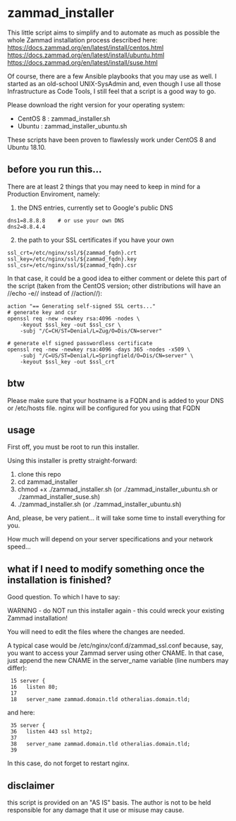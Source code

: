 # zammad_installer
This little script aims to simplify and to automate as much as possible the whole Zammad installation process described here:
https://docs.zammad.org/en/latest/install/centos.html
https://docs.zammad.org/en/latest/install/ubuntu.html
https://docs.zammad.org/en/latest/install/suse.html

Of course, there are a few Ansible playbooks that you may use as well. I started as an old-school UNIX-SysAdmin and, even though I use all those Infrastructure as Code Tools, I still feel that a script is a good way to go.

Please download the right version for your operating system:
* CentOS 8      : zammad_installer.sh
* Ubuntu        : zammad_installer_ubuntu.sh

These scripts have been proven to flawlessly work under CentOS 8 and Ubuntu 18.10.

## before you run this...
There are at least 2 things that you may need to keep in mind for a Production Enviroment, namely:

1. the DNS entries, currently set to Google's public DNS
```
dns1=8.8.8.8    # or use your own DNS
dns2=8.8.4.4
``` 
2. the path to your SSL certificates if you have your own
```
ssl_crt=/etc/nginx/ssl/${zammad_fqdn}.crt
ssl_key=/etc/nginx/ssl/${zammad_fqdn}.key
ssl_csr=/etc/nginx/ssl/${zammad_fqdn}.csr
``` 

In that case, it could be a good idea to either comment or delete this part of the script (taken from the CentOS version; other distributions will have an //echo -e// instead of //action//):
``` 
action "== Generating self-signed SSL certs..."
# generate key and csr 
openssl req -new -newkey rsa:4096 -nodes \
    -keyout $ssl_key -out $ssl_csr \
    -subj "/C=CH/ST=Denial/L=Zug/O=Dis/CN=server"

# generate elf signed passwordless certificate 
openssl req -new -newkey rsa:4096 -days 365 -nodes -x509 \
    -subj "/C=US/ST=Denial/L=Springfield/O=Dis/CN=server" \
    -keyout $ssl_key -out $ssl_crt

``` 

## btw
Please make sure that your hostname is a FQDN and is added to your DNS or /etc/hosts file.
nginx will be configured for you using that FQDN

## usage
First off, you must be root to run this installer.

Using this installer is pretty straight-forward:
1. clone this repo
2. cd zammad_installer
3. chmod +x ./zammad_installer.sh (or ./zammad_installer_ubuntu.sh or ./zammad_installer_suse.sh)
4. ./zammad_installer.sh (or ./zammad_installer_ubuntu.sh)

And, please, be very patient... it will take some time to install everything for you.

How much will depend on your server specifications and your network speed...

## what if I need to modify something once the installation is finished?
Good question. To which I have to say:

WARNING - do NOT run this installer again - this could wreck your existing Zammad installation!

You will need to edit the files where the changes are needed. 

A typical case would be /etc/nginx/conf.d/zammad_ssl.conf because, say, you want to access your Zammad server using other CNAME. In that case, just append the new CNAME in the server_name variable (line numbers may differ):

```
 15 server {
 16   listen 80;
 17 
 18   server_name zammad.domain.tld otheralias.domain.tld;

```

and here:
```
 35 server {
 36   listen 443 ssl http2;
 37 
 38   server_name zammad.domain.tld otheralias.domain.tld;
 39 

```
In this case, do not forget to restart nginx.

## disclaimer
this script is provided on an "AS IS" basis. 
The author is not to be held responsible for any damage that it use or misuse may cause.
